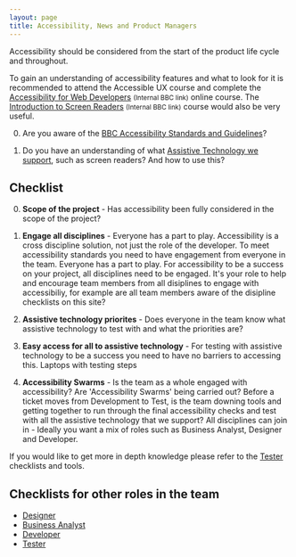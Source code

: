 ```yaml
---
layout: page
title: Accessibility, News and Product Managers
---
```

Accessibility should be considered from the start of the product life cycle and throughout.

To gain an understanding of accessibility features and what to look for it is recommended to attend the Accessible UX course and complete the [Accessibility for Web Developers](http://www.bbc.co.uk/academy/beta/course/COU-12887) <small>(Internal BBC link)</small> online course. The [Introduction to Screen Readers](http://www.bbc.co.uk/academy/beta/course/COU-50344015) <small>(Internal BBC link)</small> course would also be very useful.

0. Are you aware of the [BBC Accessibility Standards and Guidelines](http://www.bbc.co.uk/guidelines/futuremedia/accessibility/)?

0. Do you have an understanding of what [Assistive Technology we support](accessibility-and-supported-assistive-technology), such as screen readers? And how to use this?

## Checklist

0. **Scope of the project** - Has accessibility been fully considered in the scope of the project?

0. **Engage all disciplines** - Everyone has a part to play. Accessibility is a cross discipline solution,
not just the role of the developer. To meet accessibility standards you need to have engagement from everyone in the team. Everyone has a part to play. For accessibility to be a success on your project, all disciplines need to be engaged. It's your role to help and encourage team members from all disiplines to engage with accessibiliy, for example are all team members aware of the disipline checklists on this site?

0. **Assistive technology priorites** - Does everyone in the team know what assistive technology to test with and what the priorities are? 

0. **Easy access for all to assistive technology** - For testing with assistive technology to be a success you need to have no barriers to accessing this. Laptops with testing steps

0. **Accessibility Swarms** - Is the team as a whole engaged with accessibility? Are 'Accessibility Swarms' being carried out? Before a ticket moves from Development to Test, is the team downing tools and getting together to run through the final accessibility checks and test with all the assistive technology that we support? All disciplines can join in - Ideally you want a mix of roles such as Business Analyst, Designer and Developer.

If you would like to get more in depth knowledge please refer to the [Tester](accessibility-news-and-testers) checklists and tools.

## Checklists for other roles in the team

- [Designer](accessibility-news-and-designers)
- [Business Analyst](accessibility-news-and-business-analysts)
- [Developer](accessibility-news-and-developers)
- [Tester](accessibility-news-and-testers)
